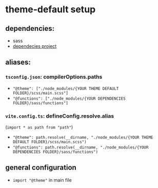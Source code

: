 # theme-default setup

## dependencies:

- sass
- [dependecies project](https://github.com/flexbox-maniacs/dependencies)

## aliases:
### `tsconfig.json`: compilerOptions.paths

- `"@theme": ["./node_modules/{YOUR THEME DEFAULT FOLDER}/scss/main.scss"]`
- `"@functions": ["./node_modules/{YOUR DEPENDENCIES FOLDER}/sass/functions"]`


### `vite.config.ts`: defineConfig.resolve.alias
(`import * as path from "path"`)

- `"@theme": path.resolve(__dirname, "./node_modules/{YOUR THEME DEFAULT FOLDER}/scss/main.scss")`
- `"@functions": path.resolve(__dirname, "./node_modules/{YOUR DEPENDENCIES FOLDER}/sass/functions")`

## general configuration

- `import "@theme"` in main file
